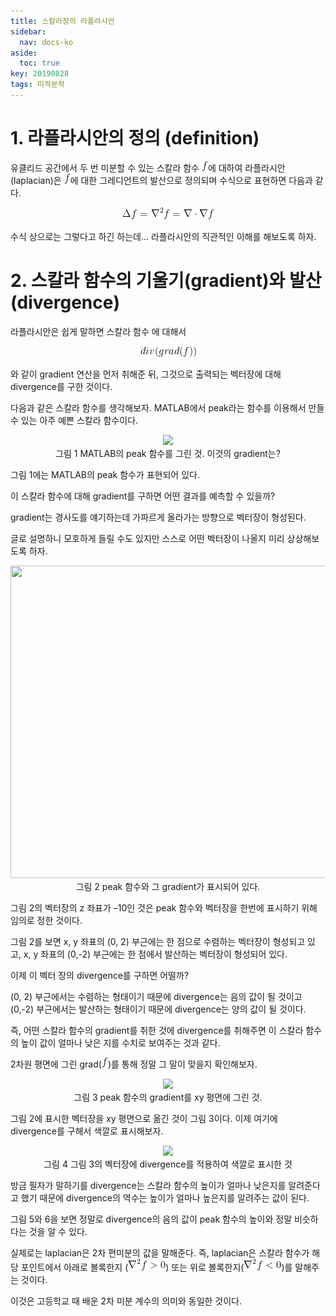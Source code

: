 ```yaml
---
title: 스칼라장의 라플라시안
sidebar:
  nav: docs-ko
aside:
  toc: true
key: 20190828
tags: 미적분학
---
```


# 1. 라플라시안의 정의 (definition)

유클리드 공간에서 두 번 미분할 수 있는 스칼라 함수 <img src = "https://raw.githubusercontent.com/angeloyeo/angeloyeo.github.io/master/equations/2019-08-28-laplacian/eq1.png">에 대하여 라플라시안(laplacian)은 <img src = "https://raw.githubusercontent.com/angeloyeo/angeloyeo.github.io/master/equations/2019-08-28-laplacian/eq2.png">에 대한 그레디언트의 발산으로 정의되며 수식으로 표현하면 다음과 같다. 

<p align = "center"> <img src = "https://raw.githubusercontent.com/angeloyeo/angeloyeo.github.io/master/equations/2019-08-28-laplacian/eq3.png"> </p>

수식 상으로는 그렇다고 하긴 하는데... 라플라시안의 직관적인 이해를 해보도록 하자.

# 2. 스칼라 함수의 기울기(gradient)와 발산(divergence)


라플라시안은 쉽게 말하면 스칼라 함수 에 대해서

<p align = "center"> <img src = "https://raw.githubusercontent.com/angeloyeo/angeloyeo.github.io/master/equations/2019-08-28-laplacian/eq4.png"> </p>

와 같이 gradient 연산을 먼저 취해준 뒤, 그것으로 출력되는 벡터장에 대해 divergence를 구한 것이다.

다음과 같은 스칼라 함수를 생각해보자. MATLAB에서 peak라는 함수를 이용해서 만들 수 있는 아주 예쁜 스칼라 함수이다.


<p align = "center">
  <img src = "https://raw.githubusercontent.com/angeloyeo/angeloyeo.github.io/master/pics/2019-08-28_laplacian/noname01.png">
<br>그림 1 MATLAB의 peak 함수를 그린 것. 이것의 gradient는?
</p>


그림 1에는 MATLAB의 peak 함수가 표현되어 있다. 

이 스칼라 함수에 대해 gradient를 구하면 어떤 결과를 예측할 수 있을까? 

gradient는 경사도를 얘기하는데 가파르게 올라가는 방향으로 벡터장이 형성된다. 

글로 설명하니 모호하게 들릴 수도 있지만 스스로 어떤 벡터장이 나올지 미리 상상해보도록 하자.

<p align = "center">
  <img width = "600" height = "500" src = "https://raw.githubusercontent.com/angeloyeo/angeloyeo.github.io/master/pics/2019-08-28_laplacian/noname02.png">
<br>그림 2 peak 함수와 그 gradient가 표시되어 있다.
</p>


그림 2의 벡터장의 z 좌표가 –10인 것은 peak 함수와 벡터장을 한번에 표시하기 위해 임의로 정한 것이다. 

그림 2를 보면 x, y 좌표의 (0, 2) 부근에는 한 점으로 수렴하는 벡터장이 형성되고 있고, x, y 좌표의 (0,-2) 부근에는 한 점에서 발산하는 벡터장이 형성되어 있다. 

이제 이 벡터 장의 divergence를 구하면 어떨까? 

(0, 2) 부근에서는 수렴하는 형태이기 때문에 divergence는 음의 값이 될 것이고 (0,-2) 부근에서는 발산하는 형태이기 때문에 divergence는 양의 값이 될 것이다.

즉, 어떤 스칼라 함수의 gradient를 취한 것에 divergence를 취해주면 이 스칼라 함수의 높이 값이 얼마나 낮은 지를 수치로 보여주는 것과 같다.

2차원 평면에 그린 grad(<img src = "https://raw.githubusercontent.com/angeloyeo/angeloyeo.github.io/master/equations/2019-08-28-laplacian/eq5.png">)를 통해 정말 그 말이 맞을지 확인해보자.

<p align = "center">
  <img src = "https://raw.githubusercontent.com/angeloyeo/angeloyeo.github.io/master/pics/2019-08-28_laplacian/noname03.png">
<br>그림 3 peak 함수의 gradient를 xy 평면에 그린 것.
</p>


그림 2에 표시한 벡터장을 xy 평면으로 옮긴 것이 그림 3이다. 이제 여기에 divergence를 구해서 색깔로 표시해보자.


<p align = "center">
  <img src = "https://raw.githubusercontent.com/angeloyeo/angeloyeo.github.io/master/pics/2019-08-28_laplacian/noname04.png">
<br>그림 4 그림 3의 벡터장에 divergence를 적용하여 색깔로 표시한 것
</p>


방금 필자가 말하기를 divergence는 스칼라 함수의 높이가 얼마나 낮은지를 알려준다고 했기 때문에 divergence의 역수는 높이가 얼마나 높은지를 알려주는 값이 된다.

그림 5와 6을 보면 정말로 divergence의 음의 값이 peak 함수의 높이와 정말 비슷하다는 것을 알 수 있다.

실제로는 laplacian은 2차 편미분의 값을 말해준다. 즉, laplacian은 스칼라 함수가 해당 포인트에서 아래로 볼록한지 (<img src = "https://raw.githubusercontent.com/angeloyeo/angeloyeo.github.io/master/equations/2019-08-28-laplacian/eq6.png">) 또는 위로 볼록한지(<img src = "https://raw.githubusercontent.com/angeloyeo/angeloyeo.github.io/master/equations/2019-08-28-laplacian/eq7.png">)를 말해주는 것이다. 

이것은 고등학교 때 배운 2차 미분 계수의 의미와 동일한 것이다.